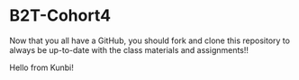 # B2T-Cohort4
Now that you all have a GitHub, you should fork and clone this repository to always be up-to-date with the class materials and assignments!!

Hello from Kunbi!


